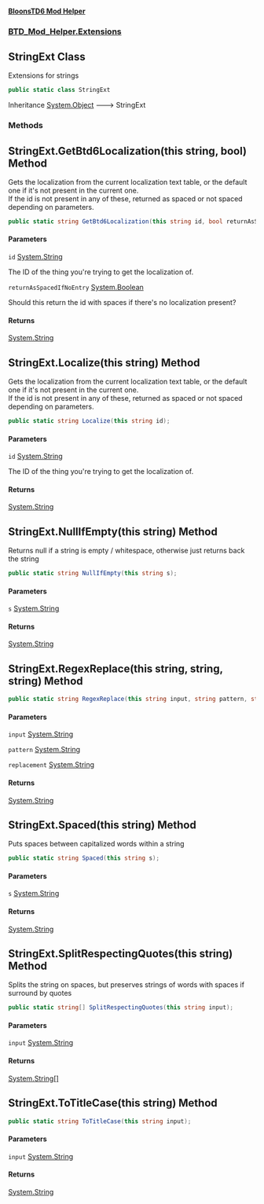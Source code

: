 #### [BloonsTD6 Mod Helper](README.md 'README')
### [BTD_Mod_Helper.Extensions](README.md#BTD_Mod_Helper.Extensions 'BTD_Mod_Helper.Extensions')

## StringExt Class

Extensions for strings

```csharp
public static class StringExt
```

Inheritance [System.Object](https://docs.microsoft.com/en-us/dotnet/api/System.Object 'System.Object') &#129106; StringExt
### Methods

<a name='BTD_Mod_Helper.Extensions.StringExt.GetBtd6Localization(thisstring,bool)'></a>

## StringExt.GetBtd6Localization(this string, bool) Method

Gets the localization from the current localization text table, or the default one if it's not present in the current one.   
If the id is not present in any of these, returned as spaced or not spaced depending on parameters.

```csharp
public static string GetBtd6Localization(this string id, bool returnAsSpacedIfNoEntry=true);
```
#### Parameters

<a name='BTD_Mod_Helper.Extensions.StringExt.GetBtd6Localization(thisstring,bool).id'></a>

`id` [System.String](https://docs.microsoft.com/en-us/dotnet/api/System.String 'System.String')

The ID of the thing you're trying to get the localization of.

<a name='BTD_Mod_Helper.Extensions.StringExt.GetBtd6Localization(thisstring,bool).returnAsSpacedIfNoEntry'></a>

`returnAsSpacedIfNoEntry` [System.Boolean](https://docs.microsoft.com/en-us/dotnet/api/System.Boolean 'System.Boolean')

Should this return the id with spaces if there's no localization present?

#### Returns
[System.String](https://docs.microsoft.com/en-us/dotnet/api/System.String 'System.String')

<a name='BTD_Mod_Helper.Extensions.StringExt.Localize(thisstring)'></a>

## StringExt.Localize(this string) Method

Gets the localization from the current localization text table, or the default one if it's not present in the current one.   
If the id is not present in any of these, returned as spaced or not spaced depending on parameters.

```csharp
public static string Localize(this string id);
```
#### Parameters

<a name='BTD_Mod_Helper.Extensions.StringExt.Localize(thisstring).id'></a>

`id` [System.String](https://docs.microsoft.com/en-us/dotnet/api/System.String 'System.String')

The ID of the thing you're trying to get the localization of.

#### Returns
[System.String](https://docs.microsoft.com/en-us/dotnet/api/System.String 'System.String')

<a name='BTD_Mod_Helper.Extensions.StringExt.NullIfEmpty(thisstring)'></a>

## StringExt.NullIfEmpty(this string) Method

Returns null if a string is empty / whitespace, otherwise just returns back the string

```csharp
public static string NullIfEmpty(this string s);
```
#### Parameters

<a name='BTD_Mod_Helper.Extensions.StringExt.NullIfEmpty(thisstring).s'></a>

`s` [System.String](https://docs.microsoft.com/en-us/dotnet/api/System.String 'System.String')

#### Returns
[System.String](https://docs.microsoft.com/en-us/dotnet/api/System.String 'System.String')

<a name='BTD_Mod_Helper.Extensions.StringExt.RegexReplace(thisstring,string,string)'></a>

## StringExt.RegexReplace(this string, string, string) Method

<inheritdoc cref="M:System.Text.RegularExpressions.Regex.Replace(System.String,System.String,System.String)"/>

```csharp
public static string RegexReplace(this string input, string pattern, string replacement);
```
#### Parameters

<a name='BTD_Mod_Helper.Extensions.StringExt.RegexReplace(thisstring,string,string).input'></a>

`input` [System.String](https://docs.microsoft.com/en-us/dotnet/api/System.String 'System.String')

<a name='BTD_Mod_Helper.Extensions.StringExt.RegexReplace(thisstring,string,string).pattern'></a>

`pattern` [System.String](https://docs.microsoft.com/en-us/dotnet/api/System.String 'System.String')

<a name='BTD_Mod_Helper.Extensions.StringExt.RegexReplace(thisstring,string,string).replacement'></a>

`replacement` [System.String](https://docs.microsoft.com/en-us/dotnet/api/System.String 'System.String')

#### Returns
[System.String](https://docs.microsoft.com/en-us/dotnet/api/System.String 'System.String')

<a name='BTD_Mod_Helper.Extensions.StringExt.Spaced(thisstring)'></a>

## StringExt.Spaced(this string) Method

Puts spaces between capitalized words within a string

```csharp
public static string Spaced(this string s);
```
#### Parameters

<a name='BTD_Mod_Helper.Extensions.StringExt.Spaced(thisstring).s'></a>

`s` [System.String](https://docs.microsoft.com/en-us/dotnet/api/System.String 'System.String')

#### Returns
[System.String](https://docs.microsoft.com/en-us/dotnet/api/System.String 'System.String')

<a name='BTD_Mod_Helper.Extensions.StringExt.SplitRespectingQuotes(thisstring)'></a>

## StringExt.SplitRespectingQuotes(this string) Method

Splits the string on spaces, but preserves strings of words with spaces if surround by quotes

```csharp
public static string[] SplitRespectingQuotes(this string input);
```
#### Parameters

<a name='BTD_Mod_Helper.Extensions.StringExt.SplitRespectingQuotes(thisstring).input'></a>

`input` [System.String](https://docs.microsoft.com/en-us/dotnet/api/System.String 'System.String')

#### Returns
[System.String](https://docs.microsoft.com/en-us/dotnet/api/System.String 'System.String')[[]](https://docs.microsoft.com/en-us/dotnet/api/System.Array 'System.Array')

<a name='BTD_Mod_Helper.Extensions.StringExt.ToTitleCase(thisstring)'></a>

## StringExt.ToTitleCase(this string) Method

<inheritdoc cref="M:System.Globalization.TextInfo.ToTitleCase(System.String)"/>

```csharp
public static string ToTitleCase(this string input);
```
#### Parameters

<a name='BTD_Mod_Helper.Extensions.StringExt.ToTitleCase(thisstring).input'></a>

`input` [System.String](https://docs.microsoft.com/en-us/dotnet/api/System.String 'System.String')

#### Returns
[System.String](https://docs.microsoft.com/en-us/dotnet/api/System.String 'System.String')